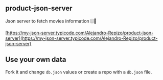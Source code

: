 ## product-json-server

Json server to fetch movies information 🗄🚀

[https://my-json-server.typicode.com/Alejandro-Repizo/product-json-server](https://my-json-server.typicode.com/Alejandro-Repizo/product-json-server)

## Use your own data

Fork it and change `db.json` values or create a repo with a `db.json` file.
